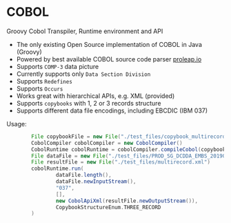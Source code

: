 # COBOL

Groovy Cobol Transpiler, Runtime environment and API

- The only existing Open Source implementation of COBOL in Java (Groovy)
- Powered by best available COBOL source code parser [proleap.io](https://github.com/uwol/proleap-cobol-parser)
- Supports `COMP-3` data picture
- Currently supports only `Data Section Division`
- Supports `Redefines`
- Supports `Occurs`
- Works great with hierarchical APIs, e.g. XML (provided)
- Supports `copybooks` with 1, 2 or 3 records structure
- Supports different data file encodings, including EBCDIC (IBM 037)

Usage:

```groovy
        File copybookFile = new File("./test_files/copybook_multirecord.cbl")
        CobolCompiler cobolCompiler = new CobolCompiler()
        CobolRuntime cobolRuntime = cobolCompiler.compileCobol(copybookFile.getText(), FIXED)
        File dataFile = new File("./test_files/PROD_SG_DCDDA_EMBS_20190905.TXT")
        File resultFile = new File("./test_files/multirecord.xml")
        cobolRuntime.run(
                dataFile.length(),
                dataFile.newInputStream(),
                "037",
                [],
                new CobolApiXml(resultFile.newOutputStream()),
                CopybookStructureEnum.THREE_RECORD
        )
```